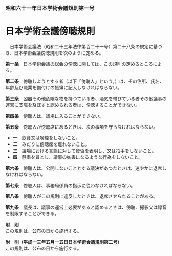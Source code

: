 ### 昭和六十一年日本学術会議規則第一号  
# 日本学術会議傍聴規則  
　日本学術会議法（昭和二十三年法律第百二十一号）第二十八条の規定に基づき、日本学術会議傍聴規則を次のように定める。  
  
**第一条**　日本学術会議の総会の傍聴に関しては、この規則の定めるところによる。  
  
**第二条**　傍聴しようとする者（以下「傍聴人」という。）は、その住所、氏名、年齢及び職業を備付けの帳簿に記入しなければならない。  
  
**第三条**　凶器その他危険な物を持つている者、酒気を帯びている者その他議事の運営に支障を及ぼすと認められる者は、傍聴することができない。  
  
**第四条**　傍聴人は、議場に入ることができない。  
  
**第五条**　傍聴人が傍聴席にあるときは、次の事項を守らなければならない。  
* **一**　飲食又は喫煙をしないこと。  
* **二**　みだりに傍聴席を離れないこと。  
* **三**　議場における言論に対して賛否を表明し、又は拍手をしないこと。  
* **四**　静粛を旨とし、議事の妨害になるような行為をしないこと。  
  
**第六条**　傍聴人は、公開しないこととする議決があつたときは、速やかに退席しなければならない。  
  
**第七条**　傍聴人は、事務局係員の指示に従わなければならない。  
  
**第八条**　傍聴人がこの規則に違反したときは、退席させられることがある。  
  
**第九条**　議長は、議事の運営上必要があると認めるときは、傍聴、撮影又は録音を制限することができる。  
  
**附　則**  
この規則は、公布の日から施行する。  
  
**附　則（平成一三年五月一五日日本学術会議規則第二号）**  
この規則は、公布の日から施行する。  
  
